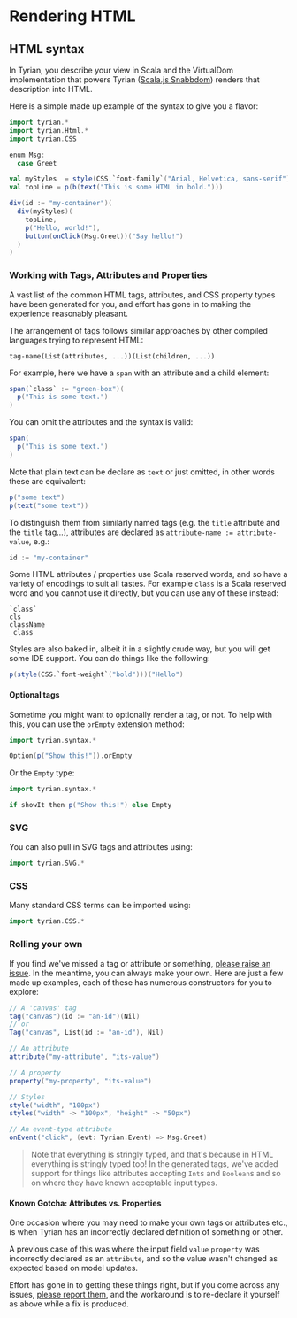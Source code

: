 # Rendering HTML

## HTML syntax

In Tyrian, you describe your view in Scala and the VirtualDom implementation that powers Tyrian ([Scala.js Snabbdom](https://github.com/buntec/scala-js-snabbdom)) renders that description into HTML.

Here is a simple made up example of the syntax to give you a flavor:

```scala mdoc:js:shared
import tyrian.*
import tyrian.Html.*
import tyrian.CSS

enum Msg:
  case Greet

val myStyles  = style(CSS.`font-family`("Arial, Helvetica, sans-serif"))
val topLine = p(b(text("This is some HTML in bold.")))

div(id := "my-container")(
  div(myStyles)(
    topLine,
    p("Hello, world!"),
    button(onClick(Msg.Greet))("Say hello!")
  )
)
```

### Working with Tags, Attributes and Properties

A vast list of the common HTML tags, attributes, and CSS property types have been generated for you, and effort has gone in to making the experience reasonably pleasant.

The arrangement of tags follows similar approaches by other compiled languages trying to represent HTML:

`tag-name(List(attributes, ...))(List(children, ...))`

For example, here we have a `span` with an attribute and a child element:

```scala mdoc:js
span(`class` := "green-box")(
  p("This is some text.")
)
```

You can omit the attributes and the syntax is valid:

```scala mdoc:js
span(
  p("This is some text.")
)
```

Note that plain text can be declare as `text` or just omitted, in other words these are equivalent:

```scala mdoc:js
p("some text")
p(text("some text"))
```

To distinguish them from similarly named tags (e.g. the `title` attribute and the `title` tag...), attributes are declared as `attribute-name := attribute-value`, e.g.:

```scala mdoc:js
id := "my-container"
```

Some HTML attributes / properties use Scala reserved words, and so have a variety of encodings to suit all tastes. For example `class` is a Scala reserved word and you cannot use it directly, but you can use any of these instead:

```text
`class`
cls
className
_class
```

Styles are also baked in, albeit it in a slightly crude way, but you will get some IDE support. You can do things like the following:

```scala mdoc:js
p(style(CSS.`font-weight`("bold")))("Hello")
```

#### Optional tags

Sometime you might want to optionally render a tag, or not. To help with this, you can use the `orEmpty` extension method:

```scala
import tyrian.syntax.*

Option(p("Show this!")).orEmpty
```

Or the `Empty` type:

```scala
import tyrian.syntax.*

if showIt then p("Show this!") else Empty
```

### SVG

You can also pull in SVG tags and attributes using:

```scala mdoc:js
import tyrian.SVG.*
```

### CSS

Many standard CSS terms can be imported using:

```scala mdoc:js
import tyrian.CSS.*
```

### Rolling your own

If you find we've missed a tag or attribute or something, [please raise an issue](https://github.com/PurpleKingdomGames/tyrian/issues). In the meantime, you can always make your own. Here are just a few made up examples, each of these has numerous constructors for you to explore:

```scala mdoc:js
// A 'canvas' tag
tag("canvas")(id := "an-id")(Nil)
// or
Tag("canvas", List(id := "an-id"), Nil)

// An attribute
attribute("my-attribute", "its-value")

// A property
property("my-property", "its-value")

// Styles
style("width", "100px")
styles("width" -> "100px", "height" -> "50px")

// An event-type attribute
onEvent("click", (evt: Tyrian.Event) => Msg.Greet)
```

> Note that everything is stringly typed, and that's because in HTML everything is stringly typed too! In the generated tags, we've added support for things like attributes accepting `Int`s and `Boolean`s and so on where they have known acceptable input types.

#### Known Gotcha: Attributes vs. Properties

One occasion where you may need to make your own tags or attributes etc., is when Tyrian has an incorrectly declared definition of something or other.

A previous case of this was where the input field `value` `property` was incorrectly declared as an `attribute`, and so the value wasn't changed as expected based on model updates.

Effort has gone in to getting these things right, but if you come across any issues, [please report them](https://github.com/PurpleKingdomGames/tyrian/issues), and the workaround is to re-declare it yourself as above while a fix is produced.
